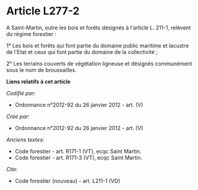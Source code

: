 # Article L277-2

A Saint-Martin, outre les bois et forêts désignés à l'article L. 211-1, relèvent du régime forestier :

1° Les bois et forêts qui font partie du domaine public maritime et lacustre de l'Etat et ceux qui font partie du domaine de
la collectivité ;

2° Les terrains couverts de végétation ligneuse et désignés communément sous le nom de broussailles.

**Liens relatifs à cet article**

_Codifié par_:

  - Ordonnance n°2012-92 du 26 janvier 2012 - art. (V)

_Créé par_:

  - Ordonnance n°2012-92 du 26 janvier 2012 - art. (V)

_Anciens textes_:

  - Code forestier - art. R171-1 (VT), ecqc Saint Martin.
  - Code forestier - art. R171-3 (VT), ecqc Saint Martin.

_Cite_:

  - Code forestier (nouveau) - art. L211-1 (VD)
